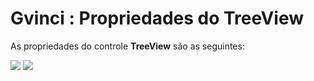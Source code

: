 # Gvinci : Propriedades do TreeView

As propriedades do controle **TreeView** são as seguintes:

![](http://www.gvinci.com.br/manual/treeview_1.zoom80.png)   ![](http://www.gvinci.com.br/manual/treeview_2.zoom80.png)

